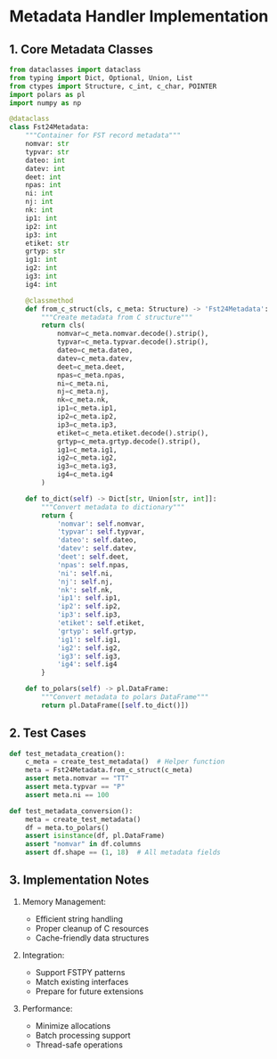 # Metadata Handler Implementation

## 1. Core Metadata Classes

```python
from dataclasses import dataclass
from typing import Dict, Optional, Union, List
from ctypes import Structure, c_int, c_char, POINTER
import polars as pl
import numpy as np

@dataclass
class Fst24Metadata:
    """Container for FST record metadata"""
    nomvar: str
    typvar: str
    dateo: int
    datev: int
    deet: int
    npas: int
    ni: int
    nj: int
    nk: int
    ip1: int
    ip2: int
    ip3: int
    etiket: str
    grtyp: str
    ig1: int
    ig2: int
    ig3: int
    ig4: int

    @classmethod
    def from_c_struct(cls, c_meta: Structure) -> 'Fst24Metadata':
        """Create metadata from C structure"""
        return cls(
            nomvar=c_meta.nomvar.decode().strip(),
            typvar=c_meta.typvar.decode().strip(),
            dateo=c_meta.dateo,
            datev=c_meta.datev,
            deet=c_meta.deet,
            npas=c_meta.npas,
            ni=c_meta.ni,
            nj=c_meta.nj,
            nk=c_meta.nk,
            ip1=c_meta.ip1,
            ip2=c_meta.ip2,
            ip3=c_meta.ip3,
            etiket=c_meta.etiket.decode().strip(),
            grtyp=c_meta.grtyp.decode().strip(),
            ig1=c_meta.ig1,
            ig2=c_meta.ig2,
            ig3=c_meta.ig3,
            ig4=c_meta.ig4
        )

    def to_dict(self) -> Dict[str, Union[str, int]]:
        """Convert metadata to dictionary"""
        return {
            'nomvar': self.nomvar,
            'typvar': self.typvar,
            'dateo': self.dateo,
            'datev': self.datev,
            'deet': self.deet,
            'npas': self.npas,
            'ni': self.ni,
            'nj': self.nj,
            'nk': self.nk,
            'ip1': self.ip1,
            'ip2': self.ip2,
            'ip3': self.ip3,
            'etiket': self.etiket,
            'grtyp': self.grtyp,
            'ig1': self.ig1,
            'ig2': self.ig2,
            'ig3': self.ig3,
            'ig4': self.ig4
        }

    def to_polars(self) -> pl.DataFrame:
        """Convert metadata to polars DataFrame"""
        return pl.DataFrame([self.to_dict()])
```

## 2. Test Cases

```python
def test_metadata_creation():
    c_meta = create_test_metadata()  # Helper function
    meta = Fst24Metadata.from_c_struct(c_meta)
    assert meta.nomvar == "TT"
    assert meta.typvar == "P"
    assert meta.ni == 100

def test_metadata_conversion():
    meta = create_test_metadata()
    df = meta.to_polars()
    assert isinstance(df, pl.DataFrame)
    assert "nomvar" in df.columns
    assert df.shape == (1, 18)  # All metadata fields
```

## 3. Implementation Notes

1. Memory Management:
   - Efficient string handling
   - Proper cleanup of C resources
   - Cache-friendly data structures

2. Integration:
   - Support FSTPY patterns
   - Match existing interfaces
   - Prepare for future extensions

3. Performance:
   - Minimize allocations
   - Batch processing support
   - Thread-safe operations
